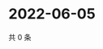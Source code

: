 # 2022-06-05

共 0 条

<!-- BEGIN WEIBO -->
<!-- 最后更新时间 Sun Jun 05 2022 12:14:49 GMT+0800 (China Standard Time) -->

<!-- END WEIBO -->

